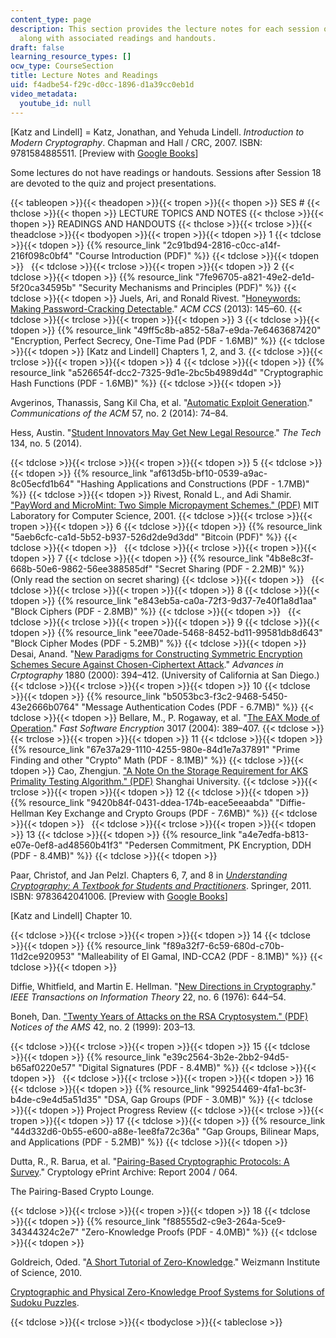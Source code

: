 ```yaml
---
content_type: page
description: This section provides the lecture notes for each session of the course
  along with associated readings and handouts.
draft: false
learning_resource_types: []
ocw_type: CourseSection
title: Lecture Notes and Readings
uid: f4adbe54-f29c-d0cc-1896-d1a39cc0eb1d
video_metadata:
  youtube_id: null
---
```

\[Katz and Lindell\] = Katz, Jonathan, and Yehuda Lindell. *Introduction to Modern Cryptography*. Chapman and Hall / CRC, 2007. ISBN: 9781584885511. \[Preview with [Google Books](http://books.google.com/books?id=TTtVKHdOcDoC&pg=PAfrontcover)\]

Some lectures do not have readings or handouts. Sessions after Session 18 are devoted to the quiz and project presentations.

{{< tableopen >}}{{< theadopen >}}{{< tropen >}}{{< thopen >}}
SES #
{{< thclose >}}{{< thopen >}}
LECTURE TOPICS AND NOTES
{{< thclose >}}{{< thopen >}}
READINGS AND HANDOUTS
{{< thclose >}}{{< trclose >}}{{< theadclose >}}{{< tbodyopen >}}{{< tropen >}}{{< tdopen >}}
1
{{< tdclose >}}{{< tdopen >}}
{{% resource_link "2c91bd94-2816-c0cc-a14f-216f098c0bf4" "Course Introduction (PDF)" %}}
{{< tdclose >}}{{< tdopen >}}
 
{{< tdclose >}}{{< trclose >}}{{< tropen >}}{{< tdopen >}}
2
{{< tdclose >}}{{< tdopen >}}
{{% resource_link "7fe96705-a821-49e2-de1d-5f20ca34595b" "Security Mechanisms and Principles (PDF)" %}}
{{< tdclose >}}{{< tdopen >}}
Juels, Ari, and Ronald Rivest. "[Honeywords: Making Password-Cracking Detectable](http://dx.doi.org/10.1145/2508859.2516671)." *ACM CCS* (2013): 145–60.
{{< tdclose >}}{{< trclose >}}{{< tropen >}}{{< tdopen >}}
3
{{< tdclose >}}{{< tdopen >}}
{{% resource_link "49ff5c8b-a852-58a7-e9da-7e6463687420" "Encryption, Perfect Secrecy, One-Time Pad (PDF - 1.6MB)" %}}
{{< tdclose >}}{{< tdopen >}}
\[Katz and Lindell\] Chapters 1, 2, and 3.
{{< tdclose >}}{{< trclose >}}{{< tropen >}}{{< tdopen >}}
4
{{< tdclose >}}{{< tdopen >}}
{{% resource_link "a526654f-dcc2-7325-9d1e-2bc5b4989d4d" "Cryptographic Hash Functions (PDF - 1.6MB)" %}}
{{< tdclose >}}{{< tdopen >}}

Avgerinos, Thanassis, Sang Kil Cha, et al. "[Automatic Exploit Generation](http://dx.doi.org/10.1145/2560217.2560219)." *Communications of the ACM* 57, no. 2 (2014): 74–84.

Hess, Austin. "[Student Innovators May Get New Legal Resource](https://thetech.com/issues/134/5)." *The Tech* 134, no. 5 (2014).

{{< tdclose >}}{{< trclose >}}{{< tropen >}}{{< tdopen >}}
5
{{< tdclose >}}{{< tdopen >}}
{{% resource_link "af613d5b-bf10-0539-a9ac-8c05ecfd1b64" "Hashing Applications and Constructions (PDF - 1.7MB)" %}}
{{< tdclose >}}{{< tdopen >}}
Rivest, Ronald L., and Adi Shamir. ["PayWord and MicroMint: Two Simple Micropayment Schemes." (PDF)](https://link.springer.com/content/pdf/10.1007/3-540-62494-5_6.pdf) MIT Laboratory for Computer Science, 2001.
{{< tdclose >}}{{< trclose >}}{{< tropen >}}{{< tdopen >}}
6
{{< tdclose >}}{{< tdopen >}}
{{% resource_link "5aeb6cfc-ca1d-5b52-b937-526d2de9d3dd" "Bitcoin (PDF)" %}}
{{< tdclose >}}{{< tdopen >}}
 
{{< tdclose >}}{{< trclose >}}{{< tropen >}}{{< tdopen >}}
7
{{< tdclose >}}{{< tdopen >}}
{{% resource_link "4b8e8c3f-668b-50e6-9862-56ee388585df" "Secret Sharing (PDF - 2.2MB)" %}}     
(Only read the section on secret sharing)
{{< tdclose >}}{{< tdopen >}}
 
{{< tdclose >}}{{< trclose >}}{{< tropen >}}{{< tdopen >}}
8
{{< tdclose >}}{{< tdopen >}}
{{% resource_link "e843eb5a-ca0a-72f3-9d37-7e40f1a8d1aa" "Block Ciphers (PDF - 2.8MB)" %}}
{{< tdclose >}}{{< tdopen >}}
 
{{< tdclose >}}{{< trclose >}}{{< tropen >}}{{< tdopen >}}
9
{{< tdclose >}}{{< tdopen >}}
{{% resource_link "eee70ade-5468-8452-bd11-99581db8d643" "Block Cipher Modes (PDF - 5.2MB)" %}}
{{< tdclose >}}{{< tdopen >}}
Desai, Anand. "[New Paradigms for Constructing Symmetric Encryption Schemes Secure Against Chosen-Ciphertext Attack](http://dx.doi.org/10.1007/3-540-44598-6_25)." *Advances in Crptography* 1880 (2000): 394–412. (University of California at San Diego.)
{{< tdclose >}}{{< trclose >}}{{< tropen >}}{{< tdopen >}}
10
{{< tdclose >}}{{< tdopen >}}
{{% resource_link "b5053bc3-f3c2-9468-5450-43e2666b0764" "Message Authentication Codes (PDF - 6.7MB)" %}}
{{< tdclose >}}{{< tdopen >}}
Bellare, M., P. Rogaway, et al. "[The EAX Mode of Operation](http://dx.doi.org/10.1007/978-3-540-25937-4_25)." *Fast Software Encryption* 3017 (2004): 389–407.
{{< tdclose >}}{{< trclose >}}{{< tropen >}}{{< tdopen >}}
11
{{< tdclose >}}{{< tdopen >}}
{{% resource_link "67e37a29-1110-4255-980e-84d1e7a37891" "Prime Finding and other \"Crypto\" Math (PDF - 8.1MB)" %}}
{{< tdclose >}}{{< tdopen >}}
Cao, Zhengjun. ["A Note On the Storage Requirement for AKS Primality Testing Algorithm." (PDF)](https://eprint.iacr.org/2013/449.pdf) Shanghai University.
{{< tdclose >}}{{< trclose >}}{{< tropen >}}{{< tdopen >}}
12
{{< tdclose >}}{{< tdopen >}}
{{% resource_link "9420b84f-0431-ddea-174b-eace5eeaabda" "Diffie-Hellman Key Exchange and Crypto Groups (PDF - 7.6MB)" %}}
{{< tdclose >}}{{< tdopen >}}
 
{{< tdclose >}}{{< trclose >}}{{< tropen >}}{{< tdopen >}}
13
{{< tdclose >}}{{< tdopen >}}
{{% resource_link "a4e7edfa-b813-e07e-0ef8-ad48560b41f3" "Pedersen Commitment, PK Encryption, DDH (PDF - 8.4MB)" %}}
{{< tdclose >}}{{< tdopen >}}

Paar, Christof, and Jan Pelzl. Chapters 6, 7, and 8 in [*Understanding Cryptography: A Textbook for Students and Practitioners*](http://www.springer.com/computer/security+and+cryptology/book/978-3-642-04100-6). Springer, 2011. ISBN: 9783642041006. \[Preview with [Google Books](http://books.google.com/books?id=f24wFELSzkoC&pg=PA149#v=onepage)\]

\[Katz and Lindell\] Chapter 10.

{{< tdclose >}}{{< trclose >}}{{< tropen >}}{{< tdopen >}}
14
{{< tdclose >}}{{< tdopen >}}
{{% resource_link "f89a32f7-6c59-680d-c70b-11d2ce920953" "Malleability of El Gamal, IND-CCA2 (PDF - 8.1MB)" %}}
{{< tdclose >}}{{< tdopen >}}

Diffie, Whitfield, and Martin E. Hellman. "[New Directions in Cryptography](http://dx.doi.org/10.1109/TIT.1976.1055638)." *IEEE Transactions on Information Theory* 22, no. 6 (1976): 644–54.

Boneh, Dan. ["Twenty Years of Attacks on the RSA Cryptosystem." (PDF)](http://www.ams.org/notices/199902/boneh.pdf) *Notices of the AMS* 42, no. 2 (1999): 203–13.

{{< tdclose >}}{{< trclose >}}{{< tropen >}}{{< tdopen >}}
15
{{< tdclose >}}{{< tdopen >}}
{{% resource_link "e39c2564-3b2e-2bb2-94d5-b65af0220e57" "Digital Signatures (PDF - 8.4MB)" %}}
{{< tdclose >}}{{< tdopen >}}
 
{{< tdclose >}}{{< trclose >}}{{< tropen >}}{{< tdopen >}}
16
{{< tdclose >}}{{< tdopen >}}
{{% resource_link "99254469-4fa1-bc3f-b4de-c9e4d5a51d35" "DSA, Gap Groups (PDF - 3.0MB)" %}}
{{< tdclose >}}{{< tdopen >}}
Project Progress Review
{{< tdclose >}}{{< trclose >}}{{< tropen >}}{{< tdopen >}}
17
{{< tdclose >}}{{< tdopen >}}
{{% resource_link "44d332d6-0b55-e600-a88e-1ee8fa72c36a" "Gap Groups, Bilinear Maps, and Applications (PDF - 5.2MB)" %}}
{{< tdclose >}}{{< tdopen >}}

Dutta, R., R. Barua, et al. "[Pairing-Based Cryptographic Protocols: A Survey](http://eprint.iacr.org/2004/064)." Cryptology ePrint Archive: Report 2004 / 064.

The Pairing-Based Crypto Lounge.

{{< tdclose >}}{{< trclose >}}{{< tropen >}}{{< tdopen >}}
18
{{< tdclose >}}{{< tdopen >}}
{{% resource_link "f88555d2-c9e3-264a-5ce9-34344324c2e7" "Zero-Knowledge Proofs (PDF - 4.0MB)" %}}
{{< tdclose >}}{{< tdopen >}}

Goldreich, Oded. "[A Short Tutorial of Zero-Knowledge](http://www.wisdom.weizmann.ac.il/~oded/zk-tut02.html)." Weizmann Institute of Science, 2010.

[Cryptographic and Physical Zero-Knowledge Proof Systems for Solutions of Sudoku Puzzles](http://www.wisdom.weizmann.ac.il/~naor/PAPERS/sudoku_abs.html).

{{< tdclose >}}{{< trclose >}}{{< tbodyclose >}}{{< tableclose >}}